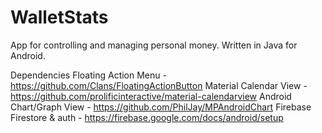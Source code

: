 # WalletStats
App for controlling and managing personal money. Written in Java for Android.

Dependencies
Floating Action Menu - https://github.com/Clans/FloatingActionButton
Material Calendar View - https://github.com/prolificinteractive/material-calendarview
Android Chart/Graph View - https://github.com/PhilJay/MPAndroidChart
Firebase Firestore & auth - https://firebase.google.com/docs/android/setup

